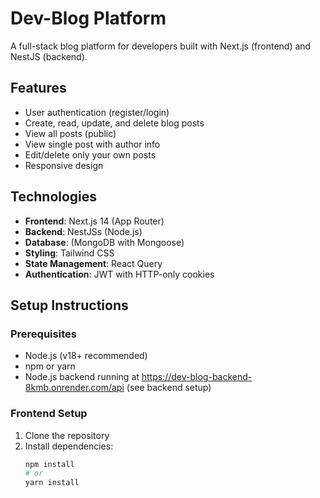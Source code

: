 # Dev-Blog Platform

A full-stack blog platform for developers built with Next.js (frontend) and NestJS (backend).

## Features

- User authentication (register/login)
- Create, read, update, and delete blog posts
- View all posts (public)
- View single post with author info
- Edit/delete only your own posts
- Responsive design

## Technologies

- **Frontend**: Next.js 14 (App Router)
- **Backend**: NestJSs (Node.js)
- **Database**: (MongoDB with Mongoose)
- **Styling**: Tailwind CSS
- **State Management**: React Query
- **Authentication**: JWT with HTTP-only cookies

## Setup Instructions

### Prerequisites

- Node.js (v18+ recommended)
- npm or yarn
- Node.js backend running at https://dev-blog-backend-8kmb.onrender.com/api (see backend setup)

### Frontend Setup

1. Clone the repository
2. Install dependencies:
   ```bash
   npm install
   # or
   yarn install
   ```
